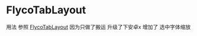 # FlycoTabLayout

用法  参照 [FlycoTabLayout](https://github.com/H07000223/FlycoTabLayout) 
因为只做了搬运 升级了下安卓x
增加了 选中字体缩放
